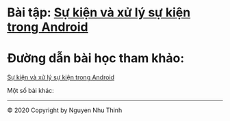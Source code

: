 # Bài tập: <a href="https://github.com/nguyennhuthinh14/Xulysukien">Sự kiện và xử lý sự kiện trong Android</a>
# Đường dẫn bài học tham khảo:
<a href="https://ngocminhtran.com/2018/09/24/su-kien-va-xu-ly-su-kien/">Sự kiện và xử lý sự kiện trong Android</a>

Một số bài khác:
***



© 2020 Copyright by Nguyen Nhu Thinh

